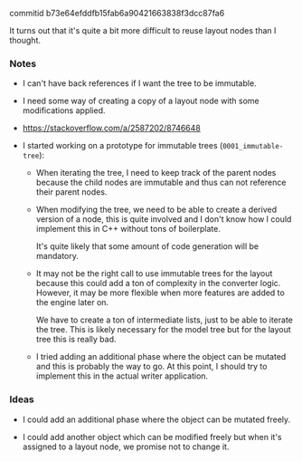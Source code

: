 commitid b73e64efddfb15fab6a90421663838f3dcc87fa6

It turns out that it's quite a bit more difficult to reuse layout nodes than I thought.

### Notes

-   I can't have back references if I want the tree to be immutable.

-   I need some way of creating a copy of a layout node with some modifications applied.

-   https://stackoverflow.com/a/2587202/8746648

-   I started working on a prototype for immutable trees (`0001_immutable-tree`):

    -   When iterating the tree, I need to keep track of the parent nodes because the child nodes are immutable and thus can not
        reference their parent nodes.

    -   When modifying the tree, we need to be able to create a derived version of a node, this is quite involved and I don't know how I could
        implement this in C++ without tons of boilerplate.

        It's quite likely that some amount of code generation will be mandatory.

    -   It may not be the right call to use immutable trees for the layout because this could add a ton of complexity in the converter logic.
        However, it may be more flexible when more features are added to the engine later on.

        We have to create a ton of intermediate lists, just to be able to iterate the tree.
        This is likely necessary for the model tree but for the layout tree this is really bad.

    -   I tried adding an additional phase where the object can be mutated and this is probably the way to go.
        At this point, I should try to implement this in the actual writer application.

### Ideas

-   I could add an additional phase where the object can be mutated freely.

-   I could add another object which can be modified freely but when it's assigned to a layout node,
    we promise not to change it.
